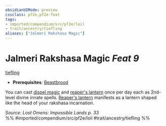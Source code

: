 ```yaml
---
obsidianUIMode: preview
cssclass: pf2e,pf2e-feat
tags:
- imported/compendium/src/pf2e/loil
- trait/ancestry/tiefling
aliases: ["Jalmeri Rakshasa Magic"]
---
```

# Jalmeri Rakshasa Magic  *Feat 9*  
[tiefling](tiefling-b1.md)  

- **Prerequisites**: [Beastbrood](beastbrood-loag.md)

You can cast [dispel magic](../spells/dispel-magic.md) and [reaper's lantern](../spells/reapers-lantern-apg.md) once per day each as 2nd-level divine innate spells. [Reaper's lantern](../spells/reapers-lantern-apg.md) manifests as a lantern shaped like the head of your rakshasa incarnation.

*Source: Lost Omens: Impossible Lands p. 33*  
%% #imported/compendium/src/pf2e/loil #trait/ancestry/tiefling %%